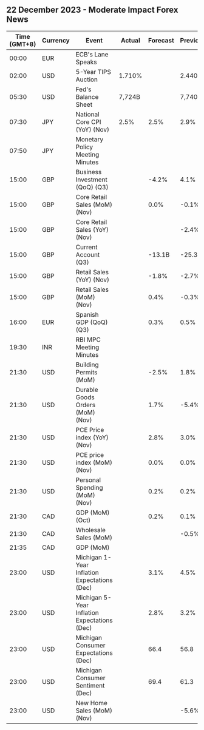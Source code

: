 ## 22 December 2023 - Moderate Impact Forex News

| Time (GMT+8) | Currency | Event | Actual | Forecast | Previous |
|------|----------|-------|--------|----------|----------|
| 00:00 | EUR | ECB's Lane Speaks |  |  |  |
| 02:00 | USD | 5-Year TIPS Auction | 1.710% |  | 2.440% |
| 05:30 | USD | Fed's Balance Sheet | 7,724B |  | 7,740B |
| 07:30 | JPY | National Core CPI (YoY) (Nov) | 2.5% | 2.5% | 2.9% |
| 07:50 | JPY | Monetary Policy Meeting Minutes |  |  |  |
| 15:00 | GBP | Business Investment (QoQ) (Q3) |  | -4.2% | 4.1% |
| 15:00 | GBP | Core Retail Sales (MoM) (Nov) |  | 0.0% | -0.1% |
| 15:00 | GBP | Core Retail Sales (YoY) (Nov) |  |  | -2.4% |
| 15:00 | GBP | Current Account (Q3) |  | -13.1B | -25.3B |
| 15:00 | GBP | Retail Sales (YoY) (Nov) |  | -1.8% | -2.7% |
| 15:00 | GBP | Retail Sales (MoM) (Nov) |  | 0.4% | -0.3% |
| 16:00 | EUR | Spanish GDP (QoQ) (Q3) |  | 0.3% | 0.5% |
| 19:30 | INR | RBI MPC Meeting Minutes |  |  |  |
| 21:30 | USD | Building Permits (MoM) |  | -2.5% | 1.8% |
| 21:30 | USD | Durable Goods Orders (MoM) (Nov) |  | 1.7% | -5.4% |
| 21:30 | USD | PCE Price index (YoY) (Nov) |  | 2.8% | 3.0% |
| 21:30 | USD | PCE price index (MoM) (Nov) |  | 0.0% | 0.0% |
| 21:30 | USD | Personal Spending (MoM) (Nov) |  | 0.2% | 0.2% |
| 21:30 | CAD | GDP (MoM) (Oct) |  | 0.2% | 0.1% |
| 21:30 | CAD | Wholesale Sales (MoM) |  |  | -0.5% |
| 21:35 | CAD | GDP (MoM) |  |  |  |
| 23:00 | USD | Michigan 1-Year Inflation Expectations (Dec) |  | 3.1% | 4.5% |
| 23:00 | USD | Michigan 5-Year Inflation Expectations (Dec) |  | 2.8% | 3.2% |
| 23:00 | USD | Michigan Consumer Expectations (Dec) |  | 66.4 | 56.8 |
| 23:00 | USD | Michigan Consumer Sentiment (Dec) |  | 69.4 | 61.3 |
| 23:00 | USD | New Home Sales (MoM) (Nov) |  |  | -5.6% |
